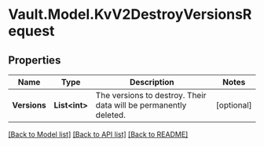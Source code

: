 # Vault.Model.KvV2DestroyVersionsRequest

## Properties

Name | Type | Description | Notes
------------ | ------------- | ------------- | -------------
**Versions** | **List&lt;int&gt;** | The versions to destroy. Their data will be permanently deleted. | [optional] 

[[Back to Model list]](../README.md#documentation-for-models) [[Back to API list]](../README.md#documentation-for-api-endpoints) [[Back to README]](../README.md)

